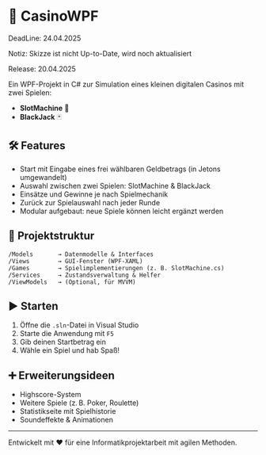# 🎰 CasinoWPF
DeadLine: 24.04.2025

Notiz: Skizze ist nicht Up-to-Date, wird noch aktualisiert

Release: 20.04.2025

Ein WPF-Projekt in C# zur Simulation eines kleinen digitalen Casinos mit zwei Spielen:
- **SlotMachine** 🎰
- **BlackJack** 🃏

## 🛠 Features
- Start mit Eingabe eines frei wählbaren Geldbetrags (in Jetons umgewandelt)
- Auswahl zwischen zwei Spielen: SlotMachine & BlackJack
- Einsätze und Gewinne je nach Spielmechanik
- Zurück zur Spielauswahl nach jeder Runde
- Modular aufgebaut: neue Spiele können leicht ergänzt werden

## 📁 Projektstruktur
```
/Models       → Datenmodelle & Interfaces
/Views        → GUI-Fenster (WPF-XAML)
/Games        → Spielimplementierungen (z. B. SlotMachine.cs)
/Services     → Zustandsverwaltung & Helfer
/ViewModels   → (Optional, für MVVM)
```

## ▶️ Starten
1. Öffne die `.sln`-Datei in Visual Studio
2. Starte die Anwendung mit `F5`
3. Gib deinen Startbetrag ein
4. Wähle ein Spiel und hab Spaß!

## ➕ Erweiterungsideen
- Highscore-System
- Weitere Spiele (z. B. Poker, Roulette)
- Statistikseite mit Spielhistorie
- Soundeffekte & Animationen

---
Entwickelt mit ❤️ für eine Informatikprojektarbeit mit agilen Methoden.
